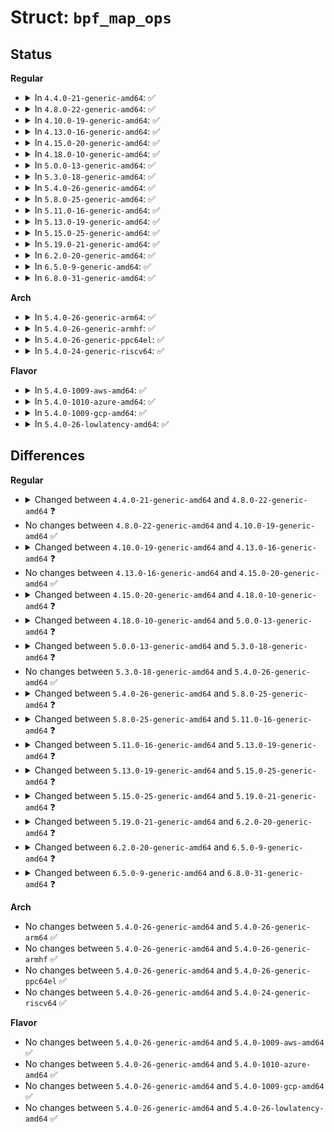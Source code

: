 # Struct: <code>bpf_map_ops</code>

## Status
<b>Regular</b>
<ul>
<li>
<details>
<summary>In <code>4.4.0-21-generic-amd64</code>: ✅</summary>

```c
struct bpf_map_ops {
    struct bpf_map * (*)(union bpf_attr *) map_alloc;
    void (*)(struct bpf_map *) map_free;
    int (*)(struct bpf_map *, void *, void *) map_get_next_key;
    void * (*)(struct bpf_map *, void *) map_lookup_elem;
    int (*)(struct bpf_map *, void *, void *, u64) map_update_elem;
    int (*)(struct bpf_map *, void *) map_delete_elem;
    void * (*)(struct bpf_map *, int) map_fd_get_ptr;
    void (*)(void *) map_fd_put_ptr;
}
```
</details>
</li>
<li>
<details>
<summary>In <code>4.8.0-22-generic-amd64</code>: ✅</summary>

```c
struct bpf_map_ops {
    struct bpf_map * (*)(union bpf_attr *) map_alloc;
    void (*)(struct bpf_map *, struct file *) map_release;
    void (*)(struct bpf_map *) map_free;
    int (*)(struct bpf_map *, void *, void *) map_get_next_key;
    void * (*)(struct bpf_map *, void *) map_lookup_elem;
    int (*)(struct bpf_map *, void *, void *, u64) map_update_elem;
    int (*)(struct bpf_map *, void *) map_delete_elem;
    void * (*)(struct bpf_map *, struct file *, int) map_fd_get_ptr;
    void (*)(void *) map_fd_put_ptr;
}
```
</details>
</li>
<li>
<details>
<summary>In <code>4.10.0-19-generic-amd64</code>: ✅</summary>

```c
struct bpf_map_ops {
    struct bpf_map * (*)(union bpf_attr *) map_alloc;
    void (*)(struct bpf_map *, struct file *) map_release;
    void (*)(struct bpf_map *) map_free;
    int (*)(struct bpf_map *, void *, void *) map_get_next_key;
    void * (*)(struct bpf_map *, void *) map_lookup_elem;
    int (*)(struct bpf_map *, void *, void *, u64) map_update_elem;
    int (*)(struct bpf_map *, void *) map_delete_elem;
    void * (*)(struct bpf_map *, struct file *, int) map_fd_get_ptr;
    void (*)(void *) map_fd_put_ptr;
}
```
</details>
</li>
<li>
<details>
<summary>In <code>4.13.0-16-generic-amd64</code>: ✅</summary>

```c
struct bpf_map_ops {
    struct bpf_map * (*)(union bpf_attr *) map_alloc;
    void (*)(struct bpf_map *, struct file *) map_release;
    void (*)(struct bpf_map *) map_free;
    int (*)(struct bpf_map *, void *, void *) map_get_next_key;
    void * (*)(struct bpf_map *, void *) map_lookup_elem;
    int (*)(struct bpf_map *, void *, void *, u64) map_update_elem;
    int (*)(struct bpf_map *, void *) map_delete_elem;
    void * (*)(struct bpf_map *, struct file *, int) map_fd_get_ptr;
    void (*)(void *) map_fd_put_ptr;
    u32 (*)(struct bpf_map *, struct bpf_insn *) map_gen_lookup;
    u32 (*)(void *) map_fd_sys_lookup_elem;
}
```
</details>
</li>
<li>
<details>
<summary>In <code>4.15.0-20-generic-amd64</code>: ✅</summary>

```c
struct bpf_map_ops {
    struct bpf_map * (*)(union bpf_attr *) map_alloc;
    void (*)(struct bpf_map *, struct file *) map_release;
    void (*)(struct bpf_map *) map_free;
    int (*)(struct bpf_map *, void *, void *) map_get_next_key;
    void * (*)(struct bpf_map *, void *) map_lookup_elem;
    int (*)(struct bpf_map *, void *, void *, u64) map_update_elem;
    int (*)(struct bpf_map *, void *) map_delete_elem;
    void * (*)(struct bpf_map *, struct file *, int) map_fd_get_ptr;
    void (*)(void *) map_fd_put_ptr;
    u32 (*)(struct bpf_map *, struct bpf_insn *) map_gen_lookup;
    u32 (*)(void *) map_fd_sys_lookup_elem;
}
```
</details>
</li>
<li>
<details>
<summary>In <code>4.18.0-10-generic-amd64</code>: ✅</summary>

```c
struct bpf_map_ops {
    int (*)(union bpf_attr *) map_alloc_check;
    struct bpf_map * (*)(union bpf_attr *) map_alloc;
    void (*)(struct bpf_map *, struct file *) map_release;
    void (*)(struct bpf_map *) map_free;
    int (*)(struct bpf_map *, void *, void *) map_get_next_key;
    void (*)(struct bpf_map *) map_release_uref;
    void * (*)(struct bpf_map *, void *) map_lookup_elem;
    int (*)(struct bpf_map *, void *, void *, u64) map_update_elem;
    int (*)(struct bpf_map *, void *) map_delete_elem;
    void * (*)(struct bpf_map *, struct file *, int) map_fd_get_ptr;
    void (*)(void *) map_fd_put_ptr;
    u32 (*)(struct bpf_map *, struct bpf_insn *) map_gen_lookup;
    u32 (*)(void *) map_fd_sys_lookup_elem;
    void (*)(struct bpf_map *, void *, struct seq_file *) map_seq_show_elem;
    int (*)(const struct bpf_map *, const struct btf *, u32, u32) map_check_btf;
}
```
</details>
</li>
<li>
<details>
<summary>In <code>5.0.0-13-generic-amd64</code>: ✅</summary>

```c
struct bpf_map_ops {
    int (*)(union bpf_attr *) map_alloc_check;
    struct bpf_map * (*)(union bpf_attr *) map_alloc;
    void (*)(struct bpf_map *, struct file *) map_release;
    void (*)(struct bpf_map *) map_free;
    int (*)(struct bpf_map *, void *, void *) map_get_next_key;
    void (*)(struct bpf_map *) map_release_uref;
    void * (*)(struct bpf_map *, void *) map_lookup_elem;
    int (*)(struct bpf_map *, void *, void *, u64) map_update_elem;
    int (*)(struct bpf_map *, void *) map_delete_elem;
    int (*)(struct bpf_map *, void *, u64) map_push_elem;
    int (*)(struct bpf_map *, void *) map_pop_elem;
    int (*)(struct bpf_map *, void *) map_peek_elem;
    void * (*)(struct bpf_map *, struct file *, int) map_fd_get_ptr;
    void (*)(void *) map_fd_put_ptr;
    u32 (*)(struct bpf_map *, struct bpf_insn *) map_gen_lookup;
    u32 (*)(void *) map_fd_sys_lookup_elem;
    void (*)(struct bpf_map *, void *, struct seq_file *) map_seq_show_elem;
    int (*)(const struct bpf_map *, const struct btf *, const struct btf_type *, const struct btf_type *) map_check_btf;
}
```
</details>
</li>
<li>
<details>
<summary>In <code>5.3.0-18-generic-amd64</code>: ✅</summary>

```c
struct bpf_map_ops {
    int (*)(union bpf_attr *) map_alloc_check;
    struct bpf_map * (*)(union bpf_attr *) map_alloc;
    void (*)(struct bpf_map *, struct file *) map_release;
    void (*)(struct bpf_map *) map_free;
    int (*)(struct bpf_map *, void *, void *) map_get_next_key;
    void (*)(struct bpf_map *) map_release_uref;
    void * (*)(struct bpf_map *, void *) map_lookup_elem_sys_only;
    void * (*)(struct bpf_map *, void *) map_lookup_elem;
    int (*)(struct bpf_map *, void *, void *, u64) map_update_elem;
    int (*)(struct bpf_map *, void *) map_delete_elem;
    int (*)(struct bpf_map *, void *, u64) map_push_elem;
    int (*)(struct bpf_map *, void *) map_pop_elem;
    int (*)(struct bpf_map *, void *) map_peek_elem;
    void * (*)(struct bpf_map *, struct file *, int) map_fd_get_ptr;
    void (*)(void *) map_fd_put_ptr;
    u32 (*)(struct bpf_map *, struct bpf_insn *) map_gen_lookup;
    u32 (*)(void *) map_fd_sys_lookup_elem;
    void (*)(struct bpf_map *, void *, struct seq_file *) map_seq_show_elem;
    int (*)(const struct bpf_map *, const struct btf *, const struct btf_type *, const struct btf_type *) map_check_btf;
    int (*)(const struct bpf_map *, u64 *, u32) map_direct_value_addr;
    int (*)(const struct bpf_map *, u64, u32 *) map_direct_value_meta;
}
```
</details>
</li>
<li>
<details>
<summary>In <code>5.4.0-26-generic-amd64</code>: ✅</summary>

```c
struct bpf_map_ops {
    int (*)(union bpf_attr *) map_alloc_check;
    struct bpf_map * (*)(union bpf_attr *) map_alloc;
    void (*)(struct bpf_map *, struct file *) map_release;
    void (*)(struct bpf_map *) map_free;
    int (*)(struct bpf_map *, void *, void *) map_get_next_key;
    void (*)(struct bpf_map *) map_release_uref;
    void * (*)(struct bpf_map *, void *) map_lookup_elem_sys_only;
    void * (*)(struct bpf_map *, void *) map_lookup_elem;
    int (*)(struct bpf_map *, void *, void *, u64) map_update_elem;
    int (*)(struct bpf_map *, void *) map_delete_elem;
    int (*)(struct bpf_map *, void *, u64) map_push_elem;
    int (*)(struct bpf_map *, void *) map_pop_elem;
    int (*)(struct bpf_map *, void *) map_peek_elem;
    void * (*)(struct bpf_map *, struct file *, int) map_fd_get_ptr;
    void (*)(void *) map_fd_put_ptr;
    u32 (*)(struct bpf_map *, struct bpf_insn *) map_gen_lookup;
    u32 (*)(void *) map_fd_sys_lookup_elem;
    void (*)(struct bpf_map *, void *, struct seq_file *) map_seq_show_elem;
    int (*)(const struct bpf_map *, const struct btf *, const struct btf_type *, const struct btf_type *) map_check_btf;
    int (*)(const struct bpf_map *, u64 *, u32) map_direct_value_addr;
    int (*)(const struct bpf_map *, u64, u32 *) map_direct_value_meta;
}
```
</details>
</li>
<li>
<details>
<summary>In <code>5.8.0-25-generic-amd64</code>: ✅</summary>

```c
struct bpf_map_ops {
    int (*)(union bpf_attr *) map_alloc_check;
    struct bpf_map * (*)(union bpf_attr *) map_alloc;
    void (*)(struct bpf_map *, struct file *) map_release;
    void (*)(struct bpf_map *) map_free;
    int (*)(struct bpf_map *, void *, void *) map_get_next_key;
    void (*)(struct bpf_map *) map_release_uref;
    void * (*)(struct bpf_map *, void *) map_lookup_elem_sys_only;
    int (*)(struct bpf_map *, const union bpf_attr *, union bpf_attr *) map_lookup_batch;
    int (*)(struct bpf_map *, const union bpf_attr *, union bpf_attr *) map_lookup_and_delete_batch;
    int (*)(struct bpf_map *, const union bpf_attr *, union bpf_attr *) map_update_batch;
    int (*)(struct bpf_map *, const union bpf_attr *, union bpf_attr *) map_delete_batch;
    void * (*)(struct bpf_map *, void *) map_lookup_elem;
    int (*)(struct bpf_map *, void *, void *, u64) map_update_elem;
    int (*)(struct bpf_map *, void *) map_delete_elem;
    int (*)(struct bpf_map *, void *, u64) map_push_elem;
    int (*)(struct bpf_map *, void *) map_pop_elem;
    int (*)(struct bpf_map *, void *) map_peek_elem;
    void * (*)(struct bpf_map *, struct file *, int) map_fd_get_ptr;
    void (*)(void *) map_fd_put_ptr;
    u32 (*)(struct bpf_map *, struct bpf_insn *) map_gen_lookup;
    u32 (*)(void *) map_fd_sys_lookup_elem;
    void (*)(struct bpf_map *, void *, struct seq_file *) map_seq_show_elem;
    int (*)(const struct bpf_map *, const struct btf *, const struct btf_type *, const struct btf_type *) map_check_btf;
    int (*)(struct bpf_map *, struct bpf_prog_aux *) map_poke_track;
    void (*)(struct bpf_map *, struct bpf_prog_aux *) map_poke_untrack;
    void (*)(struct bpf_map *, u32, struct bpf_prog *, struct bpf_prog *) map_poke_run;
    int (*)(const struct bpf_map *, u64 *, u32) map_direct_value_addr;
    int (*)(const struct bpf_map *, u64, u32 *) map_direct_value_meta;
    int (*)(struct bpf_map *, struct vm_area_struct *) map_mmap;
    __poll_t (*)(struct bpf_map *, struct file *, struct poll_table_struct *) map_poll;
}
```
</details>
</li>
<li>
<details>
<summary>In <code>5.11.0-16-generic-amd64</code>: ✅</summary>

```c
struct bpf_map_ops {
    int (*)(union bpf_attr *) map_alloc_check;
    struct bpf_map * (*)(union bpf_attr *) map_alloc;
    void (*)(struct bpf_map *, struct file *) map_release;
    void (*)(struct bpf_map *) map_free;
    int (*)(struct bpf_map *, void *, void *) map_get_next_key;
    void (*)(struct bpf_map *) map_release_uref;
    void * (*)(struct bpf_map *, void *) map_lookup_elem_sys_only;
    int (*)(struct bpf_map *, const union bpf_attr *, union bpf_attr *) map_lookup_batch;
    int (*)(struct bpf_map *, const union bpf_attr *, union bpf_attr *) map_lookup_and_delete_batch;
    int (*)(struct bpf_map *, const union bpf_attr *, union bpf_attr *) map_update_batch;
    int (*)(struct bpf_map *, const union bpf_attr *, union bpf_attr *) map_delete_batch;
    void * (*)(struct bpf_map *, void *) map_lookup_elem;
    int (*)(struct bpf_map *, void *, void *, u64) map_update_elem;
    int (*)(struct bpf_map *, void *) map_delete_elem;
    int (*)(struct bpf_map *, void *, u64) map_push_elem;
    int (*)(struct bpf_map *, void *) map_pop_elem;
    int (*)(struct bpf_map *, void *) map_peek_elem;
    void * (*)(struct bpf_map *, struct file *, int) map_fd_get_ptr;
    void (*)(void *) map_fd_put_ptr;
    int (*)(struct bpf_map *, struct bpf_insn *) map_gen_lookup;
    u32 (*)(void *) map_fd_sys_lookup_elem;
    void (*)(struct bpf_map *, void *, struct seq_file *) map_seq_show_elem;
    int (*)(const struct bpf_map *, const struct btf *, const struct btf_type *, const struct btf_type *) map_check_btf;
    int (*)(struct bpf_map *, struct bpf_prog_aux *) map_poke_track;
    void (*)(struct bpf_map *, struct bpf_prog_aux *) map_poke_untrack;
    void (*)(struct bpf_map *, u32, struct bpf_prog *, struct bpf_prog *) map_poke_run;
    int (*)(const struct bpf_map *, u64 *, u32) map_direct_value_addr;
    int (*)(const struct bpf_map *, u64, u32 *) map_direct_value_meta;
    int (*)(struct bpf_map *, struct vm_area_struct *) map_mmap;
    __poll_t (*)(struct bpf_map *, struct file *, struct poll_table_struct *) map_poll;
    int (*)(struct bpf_local_storage_map *, void *, u32) map_local_storage_charge;
    void (*)(struct bpf_local_storage_map *, void *, u32) map_local_storage_uncharge;
    struct bpf_local_storage * * (*)(void *) map_owner_storage_ptr;
    bool (*)(const struct bpf_map *, const struct bpf_map *) map_meta_equal;
    const const char * map_btf_name;
    int * map_btf_id;
    const struct bpf_iter_seq_info * iter_seq_info;
}
```
</details>
</li>
<li>
<details>
<summary>In <code>5.13.0-19-generic-amd64</code>: ✅</summary>

```c
struct bpf_map_ops {
    int (*)(union bpf_attr *) map_alloc_check;
    struct bpf_map * (*)(union bpf_attr *) map_alloc;
    void (*)(struct bpf_map *, struct file *) map_release;
    void (*)(struct bpf_map *) map_free;
    int (*)(struct bpf_map *, void *, void *) map_get_next_key;
    void (*)(struct bpf_map *) map_release_uref;
    void * (*)(struct bpf_map *, void *) map_lookup_elem_sys_only;
    int (*)(struct bpf_map *, const union bpf_attr *, union bpf_attr *) map_lookup_batch;
    int (*)(struct bpf_map *, const union bpf_attr *, union bpf_attr *) map_lookup_and_delete_batch;
    int (*)(struct bpf_map *, const union bpf_attr *, union bpf_attr *) map_update_batch;
    int (*)(struct bpf_map *, const union bpf_attr *, union bpf_attr *) map_delete_batch;
    void * (*)(struct bpf_map *, void *) map_lookup_elem;
    int (*)(struct bpf_map *, void *, void *, u64) map_update_elem;
    int (*)(struct bpf_map *, void *) map_delete_elem;
    int (*)(struct bpf_map *, void *, u64) map_push_elem;
    int (*)(struct bpf_map *, void *) map_pop_elem;
    int (*)(struct bpf_map *, void *) map_peek_elem;
    void * (*)(struct bpf_map *, struct file *, int) map_fd_get_ptr;
    void (*)(void *) map_fd_put_ptr;
    int (*)(struct bpf_map *, struct bpf_insn *) map_gen_lookup;
    u32 (*)(void *) map_fd_sys_lookup_elem;
    void (*)(struct bpf_map *, void *, struct seq_file *) map_seq_show_elem;
    int (*)(const struct bpf_map *, const struct btf *, const struct btf_type *, const struct btf_type *) map_check_btf;
    int (*)(struct bpf_map *, struct bpf_prog_aux *) map_poke_track;
    void (*)(struct bpf_map *, struct bpf_prog_aux *) map_poke_untrack;
    void (*)(struct bpf_map *, u32, struct bpf_prog *, struct bpf_prog *) map_poke_run;
    int (*)(const struct bpf_map *, u64 *, u32) map_direct_value_addr;
    int (*)(const struct bpf_map *, u64, u32 *) map_direct_value_meta;
    int (*)(struct bpf_map *, struct vm_area_struct *) map_mmap;
    __poll_t (*)(struct bpf_map *, struct file *, struct poll_table_struct *) map_poll;
    int (*)(struct bpf_local_storage_map *, void *, u32) map_local_storage_charge;
    void (*)(struct bpf_local_storage_map *, void *, u32) map_local_storage_uncharge;
    struct bpf_local_storage * * (*)(void *) map_owner_storage_ptr;
    int (*)(struct bpf_map *, u32, u64) map_redirect;
    bool (*)(const struct bpf_map *, const struct bpf_map *) map_meta_equal;
    int (*)(struct bpf_verifier_env *, struct bpf_func_state *, struct bpf_func_state *) map_set_for_each_callback_args;
    int (*)(struct bpf_map *, void *, void *, u64) map_for_each_callback;
    const const char * map_btf_name;
    int * map_btf_id;
    const struct bpf_iter_seq_info * iter_seq_info;
}
```
</details>
</li>
<li>
<details>
<summary>In <code>5.15.0-25-generic-amd64</code>: ✅</summary>

```c
struct bpf_map_ops {
    int (*)(union bpf_attr *) map_alloc_check;
    struct bpf_map * (*)(union bpf_attr *) map_alloc;
    void (*)(struct bpf_map *, struct file *) map_release;
    void (*)(struct bpf_map *) map_free;
    int (*)(struct bpf_map *, void *, void *) map_get_next_key;
    void (*)(struct bpf_map *) map_release_uref;
    void * (*)(struct bpf_map *, void *) map_lookup_elem_sys_only;
    int (*)(struct bpf_map *, const union bpf_attr *, union bpf_attr *) map_lookup_batch;
    int (*)(struct bpf_map *, void *, void *, u64) map_lookup_and_delete_elem;
    int (*)(struct bpf_map *, const union bpf_attr *, union bpf_attr *) map_lookup_and_delete_batch;
    int (*)(struct bpf_map *, const union bpf_attr *, union bpf_attr *) map_update_batch;
    int (*)(struct bpf_map *, const union bpf_attr *, union bpf_attr *) map_delete_batch;
    void * (*)(struct bpf_map *, void *) map_lookup_elem;
    int (*)(struct bpf_map *, void *, void *, u64) map_update_elem;
    int (*)(struct bpf_map *, void *) map_delete_elem;
    int (*)(struct bpf_map *, void *, u64) map_push_elem;
    int (*)(struct bpf_map *, void *) map_pop_elem;
    int (*)(struct bpf_map *, void *) map_peek_elem;
    void * (*)(struct bpf_map *, struct file *, int) map_fd_get_ptr;
    void (*)(void *) map_fd_put_ptr;
    int (*)(struct bpf_map *, struct bpf_insn *) map_gen_lookup;
    u32 (*)(void *) map_fd_sys_lookup_elem;
    void (*)(struct bpf_map *, void *, struct seq_file *) map_seq_show_elem;
    int (*)(const struct bpf_map *, const struct btf *, const struct btf_type *, const struct btf_type *) map_check_btf;
    int (*)(struct bpf_map *, struct bpf_prog_aux *) map_poke_track;
    void (*)(struct bpf_map *, struct bpf_prog_aux *) map_poke_untrack;
    void (*)(struct bpf_map *, u32, struct bpf_prog *, struct bpf_prog *) map_poke_run;
    int (*)(const struct bpf_map *, u64 *, u32) map_direct_value_addr;
    int (*)(const struct bpf_map *, u64, u32 *) map_direct_value_meta;
    int (*)(struct bpf_map *, struct vm_area_struct *) map_mmap;
    __poll_t (*)(struct bpf_map *, struct file *, struct poll_table_struct *) map_poll;
    int (*)(struct bpf_local_storage_map *, void *, u32) map_local_storage_charge;
    void (*)(struct bpf_local_storage_map *, void *, u32) map_local_storage_uncharge;
    struct bpf_local_storage * * (*)(void *) map_owner_storage_ptr;
    int (*)(struct bpf_map *, u32, u64) map_redirect;
    bool (*)(const struct bpf_map *, const struct bpf_map *) map_meta_equal;
    int (*)(struct bpf_verifier_env *, struct bpf_func_state *, struct bpf_func_state *) map_set_for_each_callback_args;
    int (*)(struct bpf_map *, void *, void *, u64) map_for_each_callback;
    const const char * map_btf_name;
    int * map_btf_id;
    const struct bpf_iter_seq_info * iter_seq_info;
}
```
</details>
</li>
<li>
<details>
<summary>In <code>5.19.0-21-generic-amd64</code>: ✅</summary>

```c
struct bpf_map_ops {
    int (*)(union bpf_attr *) map_alloc_check;
    struct bpf_map * (*)(union bpf_attr *) map_alloc;
    void (*)(struct bpf_map *, struct file *) map_release;
    void (*)(struct bpf_map *) map_free;
    int (*)(struct bpf_map *, void *, void *) map_get_next_key;
    void (*)(struct bpf_map *) map_release_uref;
    void * (*)(struct bpf_map *, void *) map_lookup_elem_sys_only;
    int (*)(struct bpf_map *, const union bpf_attr *, union bpf_attr *) map_lookup_batch;
    int (*)(struct bpf_map *, void *, void *, u64) map_lookup_and_delete_elem;
    int (*)(struct bpf_map *, const union bpf_attr *, union bpf_attr *) map_lookup_and_delete_batch;
    int (*)(struct bpf_map *, const union bpf_attr *, union bpf_attr *) map_update_batch;
    int (*)(struct bpf_map *, const union bpf_attr *, union bpf_attr *) map_delete_batch;
    void * (*)(struct bpf_map *, void *) map_lookup_elem;
    int (*)(struct bpf_map *, void *, void *, u64) map_update_elem;
    int (*)(struct bpf_map *, void *) map_delete_elem;
    int (*)(struct bpf_map *, void *, u64) map_push_elem;
    int (*)(struct bpf_map *, void *) map_pop_elem;
    int (*)(struct bpf_map *, void *) map_peek_elem;
    void * (*)(struct bpf_map *, void *, u32) map_lookup_percpu_elem;
    void * (*)(struct bpf_map *, struct file *, int) map_fd_get_ptr;
    void (*)(void *) map_fd_put_ptr;
    int (*)(struct bpf_map *, struct bpf_insn *) map_gen_lookup;
    u32 (*)(void *) map_fd_sys_lookup_elem;
    void (*)(struct bpf_map *, void *, struct seq_file *) map_seq_show_elem;
    int (*)(const struct bpf_map *, const struct btf *, const struct btf_type *, const struct btf_type *) map_check_btf;
    int (*)(struct bpf_map *, struct bpf_prog_aux *) map_poke_track;
    void (*)(struct bpf_map *, struct bpf_prog_aux *) map_poke_untrack;
    void (*)(struct bpf_map *, u32, struct bpf_prog *, struct bpf_prog *) map_poke_run;
    int (*)(const struct bpf_map *, u64 *, u32) map_direct_value_addr;
    int (*)(const struct bpf_map *, u64, u32 *) map_direct_value_meta;
    int (*)(struct bpf_map *, struct vm_area_struct *) map_mmap;
    __poll_t (*)(struct bpf_map *, struct file *, struct poll_table_struct *) map_poll;
    int (*)(struct bpf_local_storage_map *, void *, u32) map_local_storage_charge;
    void (*)(struct bpf_local_storage_map *, void *, u32) map_local_storage_uncharge;
    struct bpf_local_storage * * (*)(void *) map_owner_storage_ptr;
    int (*)(struct bpf_map *, u32, u64) map_redirect;
    bool (*)(const struct bpf_map *, const struct bpf_map *) map_meta_equal;
    int (*)(struct bpf_verifier_env *, struct bpf_func_state *, struct bpf_func_state *) map_set_for_each_callback_args;
    int (*)(struct bpf_map *, bpf_callback_t, void *, u64) map_for_each_callback;
    int * map_btf_id;
    const struct bpf_iter_seq_info * iter_seq_info;
}
```
</details>
</li>
<li>
<details>
<summary>In <code>6.2.0-20-generic-amd64</code>: ✅</summary>

```c
struct bpf_map_ops {
    int (*)(union bpf_attr *) map_alloc_check;
    struct bpf_map * (*)(union bpf_attr *) map_alloc;
    void (*)(struct bpf_map *, struct file *) map_release;
    void (*)(struct bpf_map *) map_free;
    int (*)(struct bpf_map *, void *, void *) map_get_next_key;
    void (*)(struct bpf_map *) map_release_uref;
    void * (*)(struct bpf_map *, void *) map_lookup_elem_sys_only;
    int (*)(struct bpf_map *, const union bpf_attr *, union bpf_attr *) map_lookup_batch;
    int (*)(struct bpf_map *, void *, void *, u64) map_lookup_and_delete_elem;
    int (*)(struct bpf_map *, const union bpf_attr *, union bpf_attr *) map_lookup_and_delete_batch;
    int (*)(struct bpf_map *, struct file *, const union bpf_attr *, union bpf_attr *) map_update_batch;
    int (*)(struct bpf_map *, const union bpf_attr *, union bpf_attr *) map_delete_batch;
    void * (*)(struct bpf_map *, void *) map_lookup_elem;
    int (*)(struct bpf_map *, void *, void *, u64) map_update_elem;
    int (*)(struct bpf_map *, void *) map_delete_elem;
    int (*)(struct bpf_map *, void *, u64) map_push_elem;
    int (*)(struct bpf_map *, void *) map_pop_elem;
    int (*)(struct bpf_map *, void *) map_peek_elem;
    void * (*)(struct bpf_map *, void *, u32) map_lookup_percpu_elem;
    void * (*)(struct bpf_map *, struct file *, int) map_fd_get_ptr;
    void (*)(void *) map_fd_put_ptr;
    int (*)(struct bpf_map *, struct bpf_insn *) map_gen_lookup;
    u32 (*)(void *) map_fd_sys_lookup_elem;
    void (*)(struct bpf_map *, void *, struct seq_file *) map_seq_show_elem;
    int (*)(const struct bpf_map *, const struct btf *, const struct btf_type *, const struct btf_type *) map_check_btf;
    int (*)(struct bpf_map *, struct bpf_prog_aux *) map_poke_track;
    void (*)(struct bpf_map *, struct bpf_prog_aux *) map_poke_untrack;
    void (*)(struct bpf_map *, u32, struct bpf_prog *, struct bpf_prog *) map_poke_run;
    int (*)(const struct bpf_map *, u64 *, u32) map_direct_value_addr;
    int (*)(const struct bpf_map *, u64, u32 *) map_direct_value_meta;
    int (*)(struct bpf_map *, struct vm_area_struct *) map_mmap;
    __poll_t (*)(struct bpf_map *, struct file *, struct poll_table_struct *) map_poll;
    int (*)(struct bpf_local_storage_map *, void *, u32) map_local_storage_charge;
    void (*)(struct bpf_local_storage_map *, void *, u32) map_local_storage_uncharge;
    struct bpf_local_storage * * (*)(void *) map_owner_storage_ptr;
    int (*)(struct bpf_map *, u64, u64) map_redirect;
    bool (*)(const struct bpf_map *, const struct bpf_map *) map_meta_equal;
    int (*)(struct bpf_verifier_env *, struct bpf_func_state *, struct bpf_func_state *) map_set_for_each_callback_args;
    int (*)(struct bpf_map *, bpf_callback_t, void *, u64) map_for_each_callback;
    int * map_btf_id;
    const struct bpf_iter_seq_info * iter_seq_info;
}
```
</details>
</li>
<li>
<details>
<summary>In <code>6.5.0-9-generic-amd64</code>: ✅</summary>

```c
struct bpf_map_ops {
    int (*)(union bpf_attr *) map_alloc_check;
    struct bpf_map * (*)(union bpf_attr *) map_alloc;
    void (*)(struct bpf_map *, struct file *) map_release;
    void (*)(struct bpf_map *) map_free;
    int (*)(struct bpf_map *, void *, void *) map_get_next_key;
    void (*)(struct bpf_map *) map_release_uref;
    void * (*)(struct bpf_map *, void *) map_lookup_elem_sys_only;
    int (*)(struct bpf_map *, const union bpf_attr *, union bpf_attr *) map_lookup_batch;
    int (*)(struct bpf_map *, void *, void *, u64) map_lookup_and_delete_elem;
    int (*)(struct bpf_map *, const union bpf_attr *, union bpf_attr *) map_lookup_and_delete_batch;
    int (*)(struct bpf_map *, struct file *, const union bpf_attr *, union bpf_attr *) map_update_batch;
    int (*)(struct bpf_map *, const union bpf_attr *, union bpf_attr *) map_delete_batch;
    void * (*)(struct bpf_map *, void *) map_lookup_elem;
    long int (*)(struct bpf_map *, void *, void *, u64) map_update_elem;
    long int (*)(struct bpf_map *, void *) map_delete_elem;
    long int (*)(struct bpf_map *, void *, u64) map_push_elem;
    long int (*)(struct bpf_map *, void *) map_pop_elem;
    long int (*)(struct bpf_map *, void *) map_peek_elem;
    void * (*)(struct bpf_map *, void *, u32) map_lookup_percpu_elem;
    void * (*)(struct bpf_map *, struct file *, int) map_fd_get_ptr;
    void (*)(void *) map_fd_put_ptr;
    int (*)(struct bpf_map *, struct bpf_insn *) map_gen_lookup;
    u32 (*)(void *) map_fd_sys_lookup_elem;
    void (*)(struct bpf_map *, void *, struct seq_file *) map_seq_show_elem;
    int (*)(const struct bpf_map *, const struct btf *, const struct btf_type *, const struct btf_type *) map_check_btf;
    int (*)(struct bpf_map *, struct bpf_prog_aux *) map_poke_track;
    void (*)(struct bpf_map *, struct bpf_prog_aux *) map_poke_untrack;
    void (*)(struct bpf_map *, u32, struct bpf_prog *, struct bpf_prog *) map_poke_run;
    int (*)(const struct bpf_map *, u64 *, u32) map_direct_value_addr;
    int (*)(const struct bpf_map *, u64, u32 *) map_direct_value_meta;
    int (*)(struct bpf_map *, struct vm_area_struct *) map_mmap;
    __poll_t (*)(struct bpf_map *, struct file *, struct poll_table_struct *) map_poll;
    int (*)(struct bpf_local_storage_map *, void *, u32) map_local_storage_charge;
    void (*)(struct bpf_local_storage_map *, void *, u32) map_local_storage_uncharge;
    struct bpf_local_storage * * (*)(void *) map_owner_storage_ptr;
    long int (*)(struct bpf_map *, u64, u64) map_redirect;
    bool (*)(const struct bpf_map *, const struct bpf_map *) map_meta_equal;
    int (*)(struct bpf_verifier_env *, struct bpf_func_state *, struct bpf_func_state *) map_set_for_each_callback_args;
    long int (*)(struct bpf_map *, bpf_callback_t, void *, u64) map_for_each_callback;
    u64 (*)(const struct bpf_map *) map_mem_usage;
    int * map_btf_id;
    const struct bpf_iter_seq_info * iter_seq_info;
}
```
</details>
</li>
<li>
<details>
<summary>In <code>6.8.0-31-generic-amd64</code>: ✅</summary>

```c
struct bpf_map_ops {
    int (*)(union bpf_attr *) map_alloc_check;
    struct bpf_map * (*)(union bpf_attr *) map_alloc;
    void (*)(struct bpf_map *, struct file *) map_release;
    void (*)(struct bpf_map *) map_free;
    int (*)(struct bpf_map *, void *, void *) map_get_next_key;
    void (*)(struct bpf_map *) map_release_uref;
    void * (*)(struct bpf_map *, void *) map_lookup_elem_sys_only;
    int (*)(struct bpf_map *, const union bpf_attr *, union bpf_attr *) map_lookup_batch;
    int (*)(struct bpf_map *, void *, void *, u64) map_lookup_and_delete_elem;
    int (*)(struct bpf_map *, const union bpf_attr *, union bpf_attr *) map_lookup_and_delete_batch;
    int (*)(struct bpf_map *, struct file *, const union bpf_attr *, union bpf_attr *) map_update_batch;
    int (*)(struct bpf_map *, const union bpf_attr *, union bpf_attr *) map_delete_batch;
    void * (*)(struct bpf_map *, void *) map_lookup_elem;
    long int (*)(struct bpf_map *, void *, void *, u64) map_update_elem;
    long int (*)(struct bpf_map *, void *) map_delete_elem;
    long int (*)(struct bpf_map *, void *, u64) map_push_elem;
    long int (*)(struct bpf_map *, void *) map_pop_elem;
    long int (*)(struct bpf_map *, void *) map_peek_elem;
    void * (*)(struct bpf_map *, void *, u32) map_lookup_percpu_elem;
    void * (*)(struct bpf_map *, struct file *, int) map_fd_get_ptr;
    void (*)(struct bpf_map *, void *, bool) map_fd_put_ptr;
    int (*)(struct bpf_map *, struct bpf_insn *) map_gen_lookup;
    u32 (*)(void *) map_fd_sys_lookup_elem;
    void (*)(struct bpf_map *, void *, struct seq_file *) map_seq_show_elem;
    int (*)(const struct bpf_map *, const struct btf *, const struct btf_type *, const struct btf_type *) map_check_btf;
    int (*)(struct bpf_map *, struct bpf_prog_aux *) map_poke_track;
    void (*)(struct bpf_map *, struct bpf_prog_aux *) map_poke_untrack;
    void (*)(struct bpf_map *, u32, struct bpf_prog *, struct bpf_prog *) map_poke_run;
    int (*)(const struct bpf_map *, u64 *, u32) map_direct_value_addr;
    int (*)(const struct bpf_map *, u64, u32 *) map_direct_value_meta;
    int (*)(struct bpf_map *, struct vm_area_struct *) map_mmap;
    __poll_t (*)(struct bpf_map *, struct file *, struct poll_table_struct *) map_poll;
    int (*)(struct bpf_local_storage_map *, void *, u32) map_local_storage_charge;
    void (*)(struct bpf_local_storage_map *, void *, u32) map_local_storage_uncharge;
    struct bpf_local_storage * * (*)(void *) map_owner_storage_ptr;
    long int (*)(struct bpf_map *, u64, u64) map_redirect;
    bool (*)(const struct bpf_map *, const struct bpf_map *) map_meta_equal;
    int (*)(struct bpf_verifier_env *, struct bpf_func_state *, struct bpf_func_state *) map_set_for_each_callback_args;
    long int (*)(struct bpf_map *, bpf_callback_t, void *, u64) map_for_each_callback;
    u64 (*)(const struct bpf_map *) map_mem_usage;
    int * map_btf_id;
    const struct bpf_iter_seq_info * iter_seq_info;
}
```
</details>
</li>
</ul>
<b>Arch</b>
<ul>
<li>
<details>
<summary>In <code>5.4.0-26-generic-arm64</code>: ✅</summary>

```c
struct bpf_map_ops {
    int (*)(union bpf_attr *) map_alloc_check;
    struct bpf_map * (*)(union bpf_attr *) map_alloc;
    void (*)(struct bpf_map *, struct file *) map_release;
    void (*)(struct bpf_map *) map_free;
    int (*)(struct bpf_map *, void *, void *) map_get_next_key;
    void (*)(struct bpf_map *) map_release_uref;
    void * (*)(struct bpf_map *, void *) map_lookup_elem_sys_only;
    void * (*)(struct bpf_map *, void *) map_lookup_elem;
    int (*)(struct bpf_map *, void *, void *, u64) map_update_elem;
    int (*)(struct bpf_map *, void *) map_delete_elem;
    int (*)(struct bpf_map *, void *, u64) map_push_elem;
    int (*)(struct bpf_map *, void *) map_pop_elem;
    int (*)(struct bpf_map *, void *) map_peek_elem;
    void * (*)(struct bpf_map *, struct file *, int) map_fd_get_ptr;
    void (*)(void *) map_fd_put_ptr;
    u32 (*)(struct bpf_map *, struct bpf_insn *) map_gen_lookup;
    u32 (*)(void *) map_fd_sys_lookup_elem;
    void (*)(struct bpf_map *, void *, struct seq_file *) map_seq_show_elem;
    int (*)(const struct bpf_map *, const struct btf *, const struct btf_type *, const struct btf_type *) map_check_btf;
    int (*)(const struct bpf_map *, u64 *, u32) map_direct_value_addr;
    int (*)(const struct bpf_map *, u64, u32 *) map_direct_value_meta;
}
```
</details>
</li>
<li>
<details>
<summary>In <code>5.4.0-26-generic-armhf</code>: ✅</summary>

```c
struct bpf_map_ops {
    int (*)(union bpf_attr *) map_alloc_check;
    struct bpf_map * (*)(union bpf_attr *) map_alloc;
    void (*)(struct bpf_map *, struct file *) map_release;
    void (*)(struct bpf_map *) map_free;
    int (*)(struct bpf_map *, void *, void *) map_get_next_key;
    void (*)(struct bpf_map *) map_release_uref;
    void * (*)(struct bpf_map *, void *) map_lookup_elem_sys_only;
    void * (*)(struct bpf_map *, void *) map_lookup_elem;
    int (*)(struct bpf_map *, void *, void *, u64) map_update_elem;
    int (*)(struct bpf_map *, void *) map_delete_elem;
    int (*)(struct bpf_map *, void *, u64) map_push_elem;
    int (*)(struct bpf_map *, void *) map_pop_elem;
    int (*)(struct bpf_map *, void *) map_peek_elem;
    void * (*)(struct bpf_map *, struct file *, int) map_fd_get_ptr;
    void (*)(void *) map_fd_put_ptr;
    u32 (*)(struct bpf_map *, struct bpf_insn *) map_gen_lookup;
    u32 (*)(void *) map_fd_sys_lookup_elem;
    void (*)(struct bpf_map *, void *, struct seq_file *) map_seq_show_elem;
    int (*)(const struct bpf_map *, const struct btf *, const struct btf_type *, const struct btf_type *) map_check_btf;
    int (*)(const struct bpf_map *, u64 *, u32) map_direct_value_addr;
    int (*)(const struct bpf_map *, u64, u32 *) map_direct_value_meta;
}
```
</details>
</li>
<li>
<details>
<summary>In <code>5.4.0-26-generic-ppc64el</code>: ✅</summary>

```c
struct bpf_map_ops {
    int (*)(union bpf_attr *) map_alloc_check;
    struct bpf_map * (*)(union bpf_attr *) map_alloc;
    void (*)(struct bpf_map *, struct file *) map_release;
    void (*)(struct bpf_map *) map_free;
    int (*)(struct bpf_map *, void *, void *) map_get_next_key;
    void (*)(struct bpf_map *) map_release_uref;
    void * (*)(struct bpf_map *, void *) map_lookup_elem_sys_only;
    void * (*)(struct bpf_map *, void *) map_lookup_elem;
    int (*)(struct bpf_map *, void *, void *, u64) map_update_elem;
    int (*)(struct bpf_map *, void *) map_delete_elem;
    int (*)(struct bpf_map *, void *, u64) map_push_elem;
    int (*)(struct bpf_map *, void *) map_pop_elem;
    int (*)(struct bpf_map *, void *) map_peek_elem;
    void * (*)(struct bpf_map *, struct file *, int) map_fd_get_ptr;
    void (*)(void *) map_fd_put_ptr;
    u32 (*)(struct bpf_map *, struct bpf_insn *) map_gen_lookup;
    u32 (*)(void *) map_fd_sys_lookup_elem;
    void (*)(struct bpf_map *, void *, struct seq_file *) map_seq_show_elem;
    int (*)(const struct bpf_map *, const struct btf *, const struct btf_type *, const struct btf_type *) map_check_btf;
    int (*)(const struct bpf_map *, u64 *, u32) map_direct_value_addr;
    int (*)(const struct bpf_map *, u64, u32 *) map_direct_value_meta;
}
```
</details>
</li>
<li>
<details>
<summary>In <code>5.4.0-24-generic-riscv64</code>: ✅</summary>

```c
struct bpf_map_ops {
    int (*)(union bpf_attr *) map_alloc_check;
    struct bpf_map * (*)(union bpf_attr *) map_alloc;
    void (*)(struct bpf_map *, struct file *) map_release;
    void (*)(struct bpf_map *) map_free;
    int (*)(struct bpf_map *, void *, void *) map_get_next_key;
    void (*)(struct bpf_map *) map_release_uref;
    void * (*)(struct bpf_map *, void *) map_lookup_elem_sys_only;
    void * (*)(struct bpf_map *, void *) map_lookup_elem;
    int (*)(struct bpf_map *, void *, void *, u64) map_update_elem;
    int (*)(struct bpf_map *, void *) map_delete_elem;
    int (*)(struct bpf_map *, void *, u64) map_push_elem;
    int (*)(struct bpf_map *, void *) map_pop_elem;
    int (*)(struct bpf_map *, void *) map_peek_elem;
    void * (*)(struct bpf_map *, struct file *, int) map_fd_get_ptr;
    void (*)(void *) map_fd_put_ptr;
    u32 (*)(struct bpf_map *, struct bpf_insn *) map_gen_lookup;
    u32 (*)(void *) map_fd_sys_lookup_elem;
    void (*)(struct bpf_map *, void *, struct seq_file *) map_seq_show_elem;
    int (*)(const struct bpf_map *, const struct btf *, const struct btf_type *, const struct btf_type *) map_check_btf;
    int (*)(const struct bpf_map *, u64 *, u32) map_direct_value_addr;
    int (*)(const struct bpf_map *, u64, u32 *) map_direct_value_meta;
}
```
</details>
</li>
</ul>
<b>Flavor</b>
<ul>
<li>
<details>
<summary>In <code>5.4.0-1009-aws-amd64</code>: ✅</summary>

```c
struct bpf_map_ops {
    int (*)(union bpf_attr *) map_alloc_check;
    struct bpf_map * (*)(union bpf_attr *) map_alloc;
    void (*)(struct bpf_map *, struct file *) map_release;
    void (*)(struct bpf_map *) map_free;
    int (*)(struct bpf_map *, void *, void *) map_get_next_key;
    void (*)(struct bpf_map *) map_release_uref;
    void * (*)(struct bpf_map *, void *) map_lookup_elem_sys_only;
    void * (*)(struct bpf_map *, void *) map_lookup_elem;
    int (*)(struct bpf_map *, void *, void *, u64) map_update_elem;
    int (*)(struct bpf_map *, void *) map_delete_elem;
    int (*)(struct bpf_map *, void *, u64) map_push_elem;
    int (*)(struct bpf_map *, void *) map_pop_elem;
    int (*)(struct bpf_map *, void *) map_peek_elem;
    void * (*)(struct bpf_map *, struct file *, int) map_fd_get_ptr;
    void (*)(void *) map_fd_put_ptr;
    u32 (*)(struct bpf_map *, struct bpf_insn *) map_gen_lookup;
    u32 (*)(void *) map_fd_sys_lookup_elem;
    void (*)(struct bpf_map *, void *, struct seq_file *) map_seq_show_elem;
    int (*)(const struct bpf_map *, const struct btf *, const struct btf_type *, const struct btf_type *) map_check_btf;
    int (*)(const struct bpf_map *, u64 *, u32) map_direct_value_addr;
    int (*)(const struct bpf_map *, u64, u32 *) map_direct_value_meta;
}
```
</details>
</li>
<li>
<details>
<summary>In <code>5.4.0-1010-azure-amd64</code>: ✅</summary>

```c
struct bpf_map_ops {
    int (*)(union bpf_attr *) map_alloc_check;
    struct bpf_map * (*)(union bpf_attr *) map_alloc;
    void (*)(struct bpf_map *, struct file *) map_release;
    void (*)(struct bpf_map *) map_free;
    int (*)(struct bpf_map *, void *, void *) map_get_next_key;
    void (*)(struct bpf_map *) map_release_uref;
    void * (*)(struct bpf_map *, void *) map_lookup_elem_sys_only;
    void * (*)(struct bpf_map *, void *) map_lookup_elem;
    int (*)(struct bpf_map *, void *, void *, u64) map_update_elem;
    int (*)(struct bpf_map *, void *) map_delete_elem;
    int (*)(struct bpf_map *, void *, u64) map_push_elem;
    int (*)(struct bpf_map *, void *) map_pop_elem;
    int (*)(struct bpf_map *, void *) map_peek_elem;
    void * (*)(struct bpf_map *, struct file *, int) map_fd_get_ptr;
    void (*)(void *) map_fd_put_ptr;
    u32 (*)(struct bpf_map *, struct bpf_insn *) map_gen_lookup;
    u32 (*)(void *) map_fd_sys_lookup_elem;
    void (*)(struct bpf_map *, void *, struct seq_file *) map_seq_show_elem;
    int (*)(const struct bpf_map *, const struct btf *, const struct btf_type *, const struct btf_type *) map_check_btf;
    int (*)(const struct bpf_map *, u64 *, u32) map_direct_value_addr;
    int (*)(const struct bpf_map *, u64, u32 *) map_direct_value_meta;
}
```
</details>
</li>
<li>
<details>
<summary>In <code>5.4.0-1009-gcp-amd64</code>: ✅</summary>

```c
struct bpf_map_ops {
    int (*)(union bpf_attr *) map_alloc_check;
    struct bpf_map * (*)(union bpf_attr *) map_alloc;
    void (*)(struct bpf_map *, struct file *) map_release;
    void (*)(struct bpf_map *) map_free;
    int (*)(struct bpf_map *, void *, void *) map_get_next_key;
    void (*)(struct bpf_map *) map_release_uref;
    void * (*)(struct bpf_map *, void *) map_lookup_elem_sys_only;
    void * (*)(struct bpf_map *, void *) map_lookup_elem;
    int (*)(struct bpf_map *, void *, void *, u64) map_update_elem;
    int (*)(struct bpf_map *, void *) map_delete_elem;
    int (*)(struct bpf_map *, void *, u64) map_push_elem;
    int (*)(struct bpf_map *, void *) map_pop_elem;
    int (*)(struct bpf_map *, void *) map_peek_elem;
    void * (*)(struct bpf_map *, struct file *, int) map_fd_get_ptr;
    void (*)(void *) map_fd_put_ptr;
    u32 (*)(struct bpf_map *, struct bpf_insn *) map_gen_lookup;
    u32 (*)(void *) map_fd_sys_lookup_elem;
    void (*)(struct bpf_map *, void *, struct seq_file *) map_seq_show_elem;
    int (*)(const struct bpf_map *, const struct btf *, const struct btf_type *, const struct btf_type *) map_check_btf;
    int (*)(const struct bpf_map *, u64 *, u32) map_direct_value_addr;
    int (*)(const struct bpf_map *, u64, u32 *) map_direct_value_meta;
}
```
</details>
</li>
<li>
<details>
<summary>In <code>5.4.0-26-lowlatency-amd64</code>: ✅</summary>

```c
struct bpf_map_ops {
    int (*)(union bpf_attr *) map_alloc_check;
    struct bpf_map * (*)(union bpf_attr *) map_alloc;
    void (*)(struct bpf_map *, struct file *) map_release;
    void (*)(struct bpf_map *) map_free;
    int (*)(struct bpf_map *, void *, void *) map_get_next_key;
    void (*)(struct bpf_map *) map_release_uref;
    void * (*)(struct bpf_map *, void *) map_lookup_elem_sys_only;
    void * (*)(struct bpf_map *, void *) map_lookup_elem;
    int (*)(struct bpf_map *, void *, void *, u64) map_update_elem;
    int (*)(struct bpf_map *, void *) map_delete_elem;
    int (*)(struct bpf_map *, void *, u64) map_push_elem;
    int (*)(struct bpf_map *, void *) map_pop_elem;
    int (*)(struct bpf_map *, void *) map_peek_elem;
    void * (*)(struct bpf_map *, struct file *, int) map_fd_get_ptr;
    void (*)(void *) map_fd_put_ptr;
    u32 (*)(struct bpf_map *, struct bpf_insn *) map_gen_lookup;
    u32 (*)(void *) map_fd_sys_lookup_elem;
    void (*)(struct bpf_map *, void *, struct seq_file *) map_seq_show_elem;
    int (*)(const struct bpf_map *, const struct btf *, const struct btf_type *, const struct btf_type *) map_check_btf;
    int (*)(const struct bpf_map *, u64 *, u32) map_direct_value_addr;
    int (*)(const struct bpf_map *, u64, u32 *) map_direct_value_meta;
}
```
</details>
</li>
</ul>

## Differences
<b>Regular</b>
<ul>
<li>
<details>
<summary>Changed between <code>4.4.0-21-generic-amd64</code> and <code>4.8.0-22-generic-amd64</code> ❓</summary>
<ul>
<li>
<b>Field added. </b>
<code>void (*)(struct bpf_map *, struct file *) map_release</code>
</li>
<li>
<b>Field type changed. </b>
<code>void * (*)(struct bpf_map *, int) map_fd_get_ptr</code> ➡️ <code>void * (*)(struct bpf_map *, struct file *, int) map_fd_get_ptr</code>
</li>
</ul>
</details>
</li>
<li>
No changes between <code>4.8.0-22-generic-amd64</code> and <code>4.10.0-19-generic-amd64</code> ✅
</li>
<li>
<details>
<summary>Changed between <code>4.10.0-19-generic-amd64</code> and <code>4.13.0-16-generic-amd64</code> ❓</summary>
<ul>
<li>
<b>Field added. </b>
<code>u32 (*)(struct bpf_map *, struct bpf_insn *) map_gen_lookup</code>
</li>
<li>
<b>Field added. </b>
<code>u32 (*)(void *) map_fd_sys_lookup_elem</code>
</li>
</ul>
</details>
</li>
<li>
No changes between <code>4.13.0-16-generic-amd64</code> and <code>4.15.0-20-generic-amd64</code> ✅
</li>
<li>
<details>
<summary>Changed between <code>4.15.0-20-generic-amd64</code> and <code>4.18.0-10-generic-amd64</code> ❓</summary>
<ul>
<li>
<b>Field added. </b>
<code>int (*)(union bpf_attr *) map_alloc_check</code>
</li>
<li>
<b>Field added. </b>
<code>void (*)(struct bpf_map *) map_release_uref</code>
</li>
<li>
<b>Field added. </b>
<code>void (*)(struct bpf_map *, void *, struct seq_file *) map_seq_show_elem</code>
</li>
<li>
<b>Field added. </b>
<code>int (*)(const struct bpf_map *, const struct btf *, u32, u32) map_check_btf</code>
</li>
</ul>
</details>
</li>
<li>
<details>
<summary>Changed between <code>4.18.0-10-generic-amd64</code> and <code>5.0.0-13-generic-amd64</code> ❓</summary>
<ul>
<li>
<b>Field added. </b>
<code>int (*)(struct bpf_map *, void *, u64) map_push_elem</code>
</li>
<li>
<b>Field added. </b>
<code>int (*)(struct bpf_map *, void *) map_pop_elem</code>
</li>
<li>
<b>Field added. </b>
<code>int (*)(struct bpf_map *, void *) map_peek_elem</code>
</li>
<li>
<b>Field type changed. </b>
<code>int (*)(const struct bpf_map *, const struct btf *, u32, u32) map_check_btf</code> ➡️ <code>int (*)(const struct bpf_map *, const struct btf *, const struct btf_type *, const struct btf_type *) map_check_btf</code>
</li>
</ul>
</details>
</li>
<li>
<details>
<summary>Changed between <code>5.0.0-13-generic-amd64</code> and <code>5.3.0-18-generic-amd64</code> ❓</summary>
<ul>
<li>
<b>Field added. </b>
<code>void * (*)(struct bpf_map *, void *) map_lookup_elem_sys_only</code>
</li>
<li>
<b>Field added. </b>
<code>int (*)(const struct bpf_map *, u64 *, u32) map_direct_value_addr</code>
</li>
<li>
<b>Field added. </b>
<code>int (*)(const struct bpf_map *, u64, u32 *) map_direct_value_meta</code>
</li>
</ul>
</details>
</li>
<li>
No changes between <code>5.3.0-18-generic-amd64</code> and <code>5.4.0-26-generic-amd64</code> ✅
</li>
<li>
<details>
<summary>Changed between <code>5.4.0-26-generic-amd64</code> and <code>5.8.0-25-generic-amd64</code> ❓</summary>
<ul>
<li>
<b>Field added. </b>
<code>int (*)(struct bpf_map *, const union bpf_attr *, union bpf_attr *) map_lookup_batch</code>
</li>
<li>
<b>Field added. </b>
<code>int (*)(struct bpf_map *, const union bpf_attr *, union bpf_attr *) map_lookup_and_delete_batch</code>
</li>
<li>
<b>Field added. </b>
<code>int (*)(struct bpf_map *, const union bpf_attr *, union bpf_attr *) map_update_batch</code>
</li>
<li>
<b>Field added. </b>
<code>int (*)(struct bpf_map *, const union bpf_attr *, union bpf_attr *) map_delete_batch</code>
</li>
<li>
<b>Field added. </b>
<code>int (*)(struct bpf_map *, struct bpf_prog_aux *) map_poke_track</code>
</li>
<li>
<b>Field added. </b>
<code>void (*)(struct bpf_map *, struct bpf_prog_aux *) map_poke_untrack</code>
</li>
<li>
<b>Field added. </b>
<code>void (*)(struct bpf_map *, u32, struct bpf_prog *, struct bpf_prog *) map_poke_run</code>
</li>
<li>
<b>Field added. </b>
<code>int (*)(struct bpf_map *, struct vm_area_struct *) map_mmap</code>
</li>
<li>
<b>Field added. </b>
<code>__poll_t (*)(struct bpf_map *, struct file *, struct poll_table_struct *) map_poll</code>
</li>
</ul>
</details>
</li>
<li>
<details>
<summary>Changed between <code>5.8.0-25-generic-amd64</code> and <code>5.11.0-16-generic-amd64</code> ❓</summary>
<ul>
<li>
<b>Field added. </b>
<code>int (*)(struct bpf_local_storage_map *, void *, u32) map_local_storage_charge</code>
</li>
<li>
<b>Field added. </b>
<code>void (*)(struct bpf_local_storage_map *, void *, u32) map_local_storage_uncharge</code>
</li>
<li>
<b>Field added. </b>
<code>struct bpf_local_storage * * (*)(void *) map_owner_storage_ptr</code>
</li>
<li>
<b>Field added. </b>
<code>bool (*)(const struct bpf_map *, const struct bpf_map *) map_meta_equal</code>
</li>
<li>
<b>Field added. </b>
<code>const const char * map_btf_name</code>
</li>
<li>
<b>Field added. </b>
<code>int * map_btf_id</code>
</li>
<li>
<b>Field added. </b>
<code>const struct bpf_iter_seq_info * iter_seq_info</code>
</li>
<li>
<b>Field type changed. </b>
<code>u32 (*)(struct bpf_map *, struct bpf_insn *) map_gen_lookup</code> ➡️ <code>int (*)(struct bpf_map *, struct bpf_insn *) map_gen_lookup</code>
</li>
</ul>
</details>
</li>
<li>
<details>
<summary>Changed between <code>5.11.0-16-generic-amd64</code> and <code>5.13.0-19-generic-amd64</code> ❓</summary>
<ul>
<li>
<b>Field added. </b>
<code>int (*)(struct bpf_map *, u32, u64) map_redirect</code>
</li>
<li>
<b>Field added. </b>
<code>int (*)(struct bpf_verifier_env *, struct bpf_func_state *, struct bpf_func_state *) map_set_for_each_callback_args</code>
</li>
<li>
<b>Field added. </b>
<code>int (*)(struct bpf_map *, void *, void *, u64) map_for_each_callback</code>
</li>
</ul>
</details>
</li>
<li>
<details>
<summary>Changed between <code>5.13.0-19-generic-amd64</code> and <code>5.15.0-25-generic-amd64</code> ❓</summary>
<ul>
<li>
<b>Field added. </b>
<code>int (*)(struct bpf_map *, void *, void *, u64) map_lookup_and_delete_elem</code>
</li>
</ul>
</details>
</li>
<li>
<details>
<summary>Changed between <code>5.15.0-25-generic-amd64</code> and <code>5.19.0-21-generic-amd64</code> ❓</summary>
<ul>
<li>
<b>Field added. </b>
<code>void * (*)(struct bpf_map *, void *, u32) map_lookup_percpu_elem</code>
</li>
<li>
<b>Field removed. </b>
<code>const const char * map_btf_name</code>
</li>
<li>
<b>Field type changed. </b>
<code>int (*)(struct bpf_map *, void *, void *, u64) map_for_each_callback</code> ➡️ <code>int (*)(struct bpf_map *, bpf_callback_t, void *, u64) map_for_each_callback</code>
</li>
</ul>
</details>
</li>
<li>
<details>
<summary>Changed between <code>5.19.0-21-generic-amd64</code> and <code>6.2.0-20-generic-amd64</code> ❓</summary>
<ul>
<li>
<b>Field type changed. </b>
<code>int (*)(struct bpf_map *, const union bpf_attr *, union bpf_attr *) map_update_batch</code> ➡️ <code>int (*)(struct bpf_map *, struct file *, const union bpf_attr *, union bpf_attr *) map_update_batch</code>
</li>
<li>
<b>Field type changed. </b>
<code>int (*)(struct bpf_map *, u32, u64) map_redirect</code> ➡️ <code>int (*)(struct bpf_map *, u64, u64) map_redirect</code>
</li>
</ul>
</details>
</li>
<li>
<details>
<summary>Changed between <code>6.2.0-20-generic-amd64</code> and <code>6.5.0-9-generic-amd64</code> ❓</summary>
<ul>
<li>
<b>Field added. </b>
<code>u64 (*)(const struct bpf_map *) map_mem_usage</code>
</li>
<li>
<b>Field type changed. </b>
<code>int (*)(struct bpf_map *, void *, void *, u64) map_update_elem</code> ➡️ <code>long int (*)(struct bpf_map *, void *, void *, u64) map_update_elem</code>
</li>
<li>
<b>Field type changed. </b>
<code>int (*)(struct bpf_map *, void *) map_delete_elem</code> ➡️ <code>long int (*)(struct bpf_map *, void *) map_delete_elem</code>
</li>
<li>
<b>Field type changed. </b>
<code>int (*)(struct bpf_map *, void *, u64) map_push_elem</code> ➡️ <code>long int (*)(struct bpf_map *, void *, u64) map_push_elem</code>
</li>
<li>
<b>Field type changed. </b>
<code>int (*)(struct bpf_map *, void *) map_pop_elem</code> ➡️ <code>long int (*)(struct bpf_map *, void *) map_pop_elem</code>
</li>
<li>
<b>Field type changed. </b>
<code>int (*)(struct bpf_map *, void *) map_peek_elem</code> ➡️ <code>long int (*)(struct bpf_map *, void *) map_peek_elem</code>
</li>
<li>
<b>Field type changed. </b>
<code>int (*)(struct bpf_map *, u64, u64) map_redirect</code> ➡️ <code>long int (*)(struct bpf_map *, u64, u64) map_redirect</code>
</li>
<li>
<b>Field type changed. </b>
<code>int (*)(struct bpf_map *, bpf_callback_t, void *, u64) map_for_each_callback</code> ➡️ <code>long int (*)(struct bpf_map *, bpf_callback_t, void *, u64) map_for_each_callback</code>
</li>
</ul>
</details>
</li>
<li>
<details>
<summary>Changed between <code>6.5.0-9-generic-amd64</code> and <code>6.8.0-31-generic-amd64</code> ❓</summary>
<ul>
<li>
<b>Field type changed. </b>
<code>void (*)(void *) map_fd_put_ptr</code> ➡️ <code>void (*)(struct bpf_map *, void *, bool) map_fd_put_ptr</code>
</li>
</ul>
</details>
</li>
</ul>
<b>Arch</b>
<ul>
<li>
No changes between <code>5.4.0-26-generic-amd64</code> and <code>5.4.0-26-generic-arm64</code> ✅
</li>
<li>
No changes between <code>5.4.0-26-generic-amd64</code> and <code>5.4.0-26-generic-armhf</code> ✅
</li>
<li>
No changes between <code>5.4.0-26-generic-amd64</code> and <code>5.4.0-26-generic-ppc64el</code> ✅
</li>
<li>
No changes between <code>5.4.0-26-generic-amd64</code> and <code>5.4.0-24-generic-riscv64</code> ✅
</li>
</ul>
<b>Flavor</b>
<ul>
<li>
No changes between <code>5.4.0-26-generic-amd64</code> and <code>5.4.0-1009-aws-amd64</code> ✅
</li>
<li>
No changes between <code>5.4.0-26-generic-amd64</code> and <code>5.4.0-1010-azure-amd64</code> ✅
</li>
<li>
No changes between <code>5.4.0-26-generic-amd64</code> and <code>5.4.0-1009-gcp-amd64</code> ✅
</li>
<li>
No changes between <code>5.4.0-26-generic-amd64</code> and <code>5.4.0-26-lowlatency-amd64</code> ✅
</li>
</ul>
